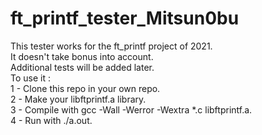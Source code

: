 # ft_printf_tester_Mitsun0bu
This tester works for the ft_printf project of 2021.  
It doesn't take bonus into account.  
Additional tests will be added later.  
To use it :  
  1 - Clone this repo in your own repo.  
  2 - Make your libftprintf.a library.  
  3 - Compile with gcc -Wall -Werror -Wextra *.c libftprintf.a.  
  4 - Run with ./a.out.  
